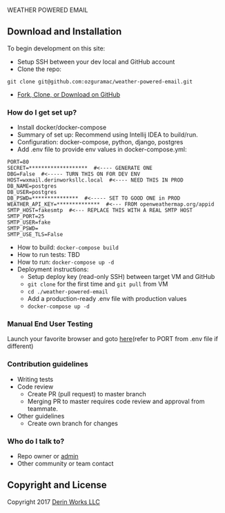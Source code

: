 WEATHER POWERED EMAIL

## Download and Installation

To begin development on this site:
* Setup SSH between your dev local and GitHub account
* Clone the repo: 
```
git clone git@github.com:ozguramac/weather-powered-email.git
```
* [Fork, Clone, or Download on GitHub](https://github.com/ozguramac/weather-powered-email)

### How do I get set up? ###

* Install docker/docker-compose
* Summary of set up: Recommend using Intellij IDEA to build/run.
* Configuration: docker-compose, python, django, postgres
* Add .env file to provide env values in docker-compose.yml: 
```
PORT=80
SECRET=*******************  #<---- GENERATE ONE
DBG=False  #<----- TURN THIS ON FOR DEV ENV
HOST=wxmail.derinworksllc.local  #<---- NEED THIS IN PROD
DB_NAME=postgres
DB_USER=postgres
DB_PSWD=***************  #<----- SET TO GOOD ONE in PROD
WEATHER_API_KEY=**************  #<--- FROM openweathermap.org/appid
SMTP_HOST=fakesmtp  #<--- REPLACE THIS WITH A REAL SMTP HOST
SMTP_PORT=25
SMTP_USER=fake
SMTP_PSWD=
SMTP_USE_TLS=False
```
* How to build: ```docker-compose build```
* How to run tests: TBD
* How to run: ```docker-compose up -d```
* Deployment instructions:
  - Setup deploy key (read-only SSH) between target VM and GitHub
  - ```git clone``` for the first time and ```git pull``` from VM
  - ```cd ./weather-powered-email```
  - Add a production-ready .env file with production values
  - ```docker-compose up -d```

### Manual End User Testing ###
Launch your favorite browser and goto
[here](http://wxmail.derinworksllc.local/app)(refer to PORT from .env
file if different)

### Contribution guidelines ###

* Writing tests
* Code review
    - Create PR (pull request) to master branch
    - Merging PR to master requires code review and approval from teammate.
* Other guidelines
    - Create own branch for changes

### Who do I talk to? ###

* Repo owner or [admin](mailto:info@derinworksllc.com) 
* Other community or team contact

## Copyright and License

Copyright 2017 [Derin Works LLC](http://www.derinworksllc.com)